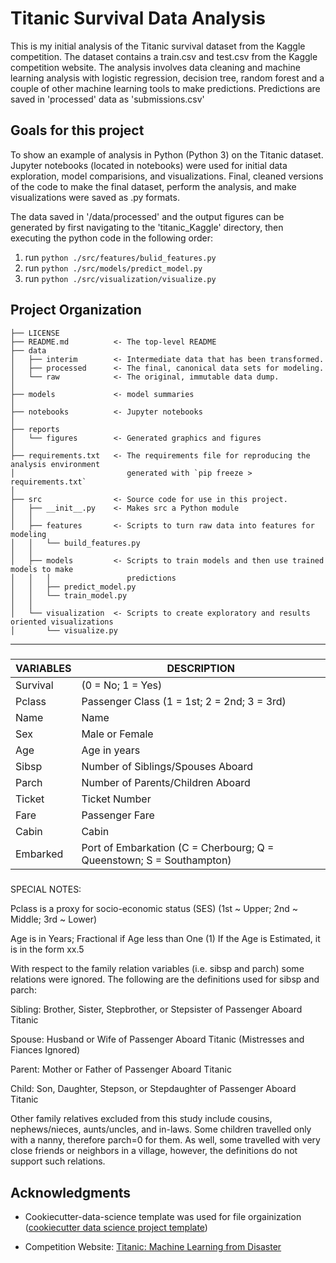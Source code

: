 Titanic Survival Data Analysis
==============================

This is my initial analysis of the Titanic survival dataset from the Kaggle competition. The dataset contains a train.csv and test.csv from the Kaggle competition website. The analysis involves data cleaning and machine learning analysis with logistic regression, decision tree, random forest and a couple of other machine learning tools to make predictions. Predictions are saved in 'processed' data as 'submissions.csv'

Goals for this project
------------

To show an example of analysis in Python (Python 3) on the Titanic dataset. 
Jupyter notebooks (located in notebooks) were used for initial data exploration, model comparisions, and visualizations. Final, cleaned versions of the code to make the final dataset, perform the analysis, and make visualizations were saved as .py formats.

The data saved in '/data/processed' and the output figures can be generated by first navigating to the 'titanic_Kaggle' directory, then executing the python code in the following order:

   1. run `python ./src/features/bulid_features.py`
   2. run `python ./src/models/predict_model.py`
   3. run `python ./src/visualization/visualize.py`

Project Organization
------------

    ├── LICENSE
    ├── README.md          <- The top-level README
    ├── data
    │   ├── interim        <- Intermediate data that has been transformed.
    │   ├── processed      <- The final, canonical data sets for modeling.
    │   └── raw            <- The original, immutable data dump.
    │
    ├── models             <- model summaries
    │
    ├── notebooks          <- Jupyter notebooks
    │
    ├── reports            
    │   └── figures        <- Generated graphics and figures 
    │
    ├── requirements.txt   <- The requirements file for reproducing the analysis environment
    │                         generated with `pip freeze > requirements.txt`
    │
    ├── src                <- Source code for use in this project.
    │   ├── __init__.py    <- Makes src a Python module
    │   │
    │   ├── features       <- Scripts to turn raw data into features for modeling
    │   │   └── build_features.py
    │   │
    │   ├── models         <- Scripts to train models and then use trained models to make
    │   │   │                 predictions
    │   │   ├── predict_model.py
    │   │   └── train_model.py
    │   │
    │   └── visualization  <- Scripts to create exploratory and results oriented visualizations
    │       └── visualize.py


--------

#####

VARIABLES | DESCRIPTION
----------|------------
Survival | (0 = No; 1 = Yes)
Pclass   |  Passenger Class (1 = 1st; 2 = 2nd; 3 = 3rd)
Name     | Name
Sex      |  Male or Female
Age       |  Age in years
Sibsp     |  Number of Siblings/Spouses Aboard
Parch     |  Number of Parents/Children Aboard
Ticket    |  Ticket Number
Fare      |  Passenger Fare
Cabin     |  Cabin
Embarked  |  Port of Embarkation (C = Cherbourg; Q = Queenstown; S = Southampton)

#####

SPECIAL NOTES:

Pclass is a proxy for socio-economic status (SES) (1st ~ Upper; 2nd ~ Middle; 3rd ~ Lower)

 
Age is in Years; Fractional if Age less than One (1)
   If the Age is Estimated, it is in the form xx.5
   
   
With respect to the family relation variables (i.e. sibsp and parch)
some relations were ignored.  The following are the definitions used
for sibsp and parch:


Sibling: Brother, Sister, Stepbrother, or Stepsister of Passenger Aboard Titanic


Spouse:  Husband or Wife of Passenger Aboard Titanic (Mistresses and Fiances Ignored)


Parent:  Mother or Father of Passenger Aboard Titanic


Child:   Son, Daughter, Stepson, or Stepdaughter of Passenger Aboard Titanic

Other family relatives excluded from this study include cousins,
nephews/nieces, aunts/uncles, and in-laws.  Some children travelled
only with a nanny, therefore parch=0 for them.  As well, some
travelled with very close friends or neighbors in a village, however,
the definitions do not support such relations.

Acknowledgments
------------

* Cookiecutter-data-science template was used for file orgainization (<a target="_blank" href="https://drivendata.github.io/cookiecutter-data-science/">cookiecutter data science project template</a>)

* Competition Website: <a target="_blank" href="http://www.kaggle.com/c/titanic-gettingStarted">Titanic: Machine Learning from Disaster</a>



